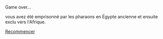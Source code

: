 Game over...

vous avez été emprisonné par les pharaons en Égypte ancienne et ensuite exclu vers l'Afrique.

[Recommencer](https://github.com/Youssef-NAIM/labyrinthe/blob/main/Afrique.md)